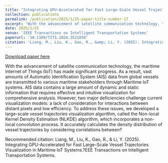 ```yaml
---
title: "Integrating GPU-Accelerated for Fast Large-Scale Vessel Trajectories Visualization in Maritime IoT Systems"
collection: publications
permalink: /publication/2025/1/25-paper-title-number-17
excerpt: 'With the advancement of satellite communication technology, the maritime Internet of Things (IoT) has made significant progress. As a result, vast amounts of Automatic Identification System (AIS) data from global vessels are transmitted to various maritime stakeholders through Maritime IoT systems. AIS data contains a large amount of dynamic and static information that requires effective and intuitive visualization for comprehensive analysis. However, two major deficiencies challenge current visualization models: a lack of consideration for interactions between distant pixels and low efficiency. To address these issues, we developed a large-scale vessel trajectories visualization algorithm, called the Non-local Kernel Density Estimation (NLKDE) algorithm, which incorporates a non-local convolution process. It accurately calculates the density distribution of vessel trajectories by considering correlations between?'
date: 2025/1/25
venue: 'IEEE Transactions on Intelligent Transportation Systems'
paperurl: '10.1109/TITS.2024.3521050'
citation: 'Liang, M., Liu, K., Gao, R., &amp; Li, Y. (2025). Integrating GPU-Accelerated for Fast Large-Scale Vessel Trajectories Visualization in Maritime IoT Systems.?EEE Transactions on Intelligent Transportation Systems.'
---
```


<a href='10.1109/TITS.2024.3521050'>Download paper here</a>

With the advancement of satellite communication technology, the maritime Internet of Things (IoT) has made significant progress. As a result, vast amounts of Automatic Identification System (AIS) data from global vessels are transmitted to various maritime stakeholders through Maritime IoT systems. AIS data contains a large amount of dynamic and static information that requires effective and intuitive visualization for comprehensive analysis. However, two major deficiencies challenge current visualization models: a lack of consideration for interactions between distant pixels and low efficiency. To address these issues, we developed a large-scale vessel trajectories visualization algorithm, called the Non-local Kernel Density Estimation (NLKDE) algorithm, which incorporates a non-local convolution process. It accurately calculates the density distribution of vessel trajectories by considering correlations between?

Recommended citation: Liang, M., Liu, K., Gao, R., & Li, Y. (2025). Integrating GPU-Accelerated for Fast Large-Scale Vessel Trajectories Visualization in Maritime IoT Systems.?EEE Transactions on Intelligent Transportation Systems.